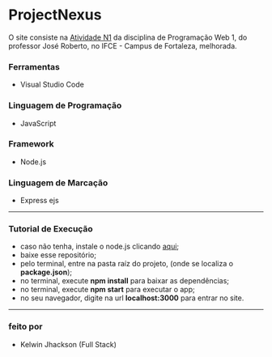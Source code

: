 # ProjectNexus

O site consiste na [Atividade N1](https://github.com/Kelwinkxps13/programacao-web-1/tree/main/Atividade%20N1) da disciplina de Programação Web 1, do professor José Roberto, no IFCE - Campus de Fortaleza, melhorada.

### Ferramentas
- Visual Studio Code

### Linguagem de Programação
- JavaScript

### Framework
- Node.js

### Linguagem de Marcação
- Express ejs

---

### Tutorial de Execução
- caso não tenha, instale o node.js clicando [aqui](https://nodejs.org/en/download);
- baixe esse repositório;
- pelo terminal, entre na pasta raíz do projeto, (onde se localiza o **package.json**);
- no terminal, execute **npm install** para baixar as dependências;
- no terminal, execute **npm start** para executar o app;
- no seu navegador, digite na url **localhost:3000** para entrar no site.


---

### feito por
- Kelwin Jhackson (Full Stack)
